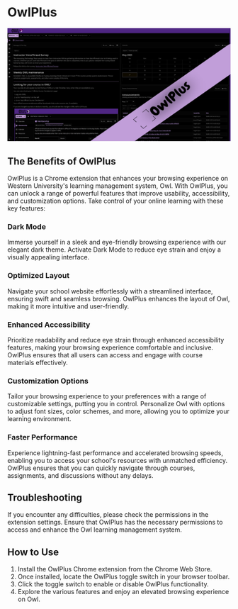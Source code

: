 # OwlPlus

![OwlPlus Enabled](OwlPlus-enabled.png)

## The Benefits of OwlPlus
OwlPlus is a Chrome extension that enhances your browsing experience on Western University's learning management system, Owl. With OwlPlus, you can unlock a range of powerful features that improve usability, accessibility, and customization options. Take control of your online learning with these key features:

### Dark Mode
Immerse yourself in a sleek and eye-friendly browsing experience with our elegant dark theme. Activate Dark Mode to reduce eye strain and enjoy a visually appealing interface.

### Optimized Layout
Navigate your school website effortlessly with a streamlined interface, ensuring swift and seamless browsing. OwlPlus enhances the layout of Owl, making it more intuitive and user-friendly.

### Enhanced Accessibility
Prioritize readability and reduce eye strain through enhanced accessibility features, making your browsing experience comfortable and inclusive. OwlPlus ensures that all users can access and engage with course materials effectively.

### Customization Options
Tailor your browsing experience to your preferences with a range of customizable settings, putting you in control. Personalize Owl with options to adjust font sizes, color schemes, and more, allowing you to optimize your learning environment.

### Faster Performance
Experience lightning-fast performance and accelerated browsing speeds, enabling you to access your school's resources with unmatched efficiency. OwlPlus ensures that you can quickly navigate through courses, assignments, and discussions without any delays.

## Troubleshooting
If you encounter any difficulties, please check the permissions in the extension settings. Ensure that OwlPlus has the necessary permissions to access and enhance the Owl learning management system.

## How to Use
1. Install the OwlPlus Chrome extension from the Chrome Web Store.
2. Once installed, locate the OwlPlus toggle switch in your browser toolbar.
3. Click the toggle switch to enable or disable OwlPlus functionality.
4. Explore the various features and enjoy an elevated browsing experience on Owl.

